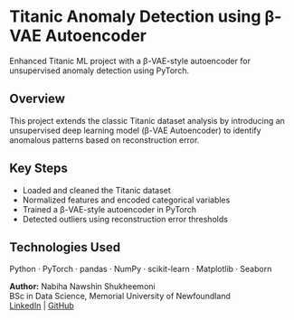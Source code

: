 # Titanic Anomaly Detection using β-VAE Autoencoder

Enhanced Titanic ML project with a β-VAE-style autoencoder for unsupervised anomaly detection using PyTorch.

##  Overview
This project extends the classic Titanic dataset analysis by introducing an unsupervised deep learning model (β-VAE Autoencoder) to identify anomalous patterns based on reconstruction error.

##  Key Steps
- Loaded and cleaned the Titanic dataset  
- Normalized features and encoded categorical variables  
- Trained a β-VAE-style autoencoder in PyTorch  
- Detected outliers using reconstruction error thresholds  

##  Technologies Used
Python · PyTorch · pandas · NumPy · scikit-learn · Matplotlib · Seaborn



**Author:** Nabiha Nawshin Shukheemoni  
BSc in Data Science, Memorial University of Newfoundland  
[LinkedIn](https://www.linkedin.com/in/nabiha-nawshin-shukheemoni-18731020b) | [GitHub](https://github.com/Shukheemoni)

